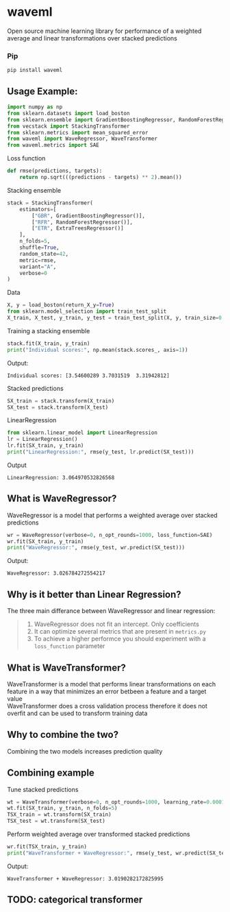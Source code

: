 # waveml
Open source machine learning library for performance of a weighted average  and linear transformations over stacked predictions

### Pip
```
pip install waveml
```

## Usage Example:
```python
import numpy as np
from sklearn.datasets import load_boston
from sklearn.ensemble import GradientBoostingRegressor, RandomForestRegressor, ExtraTreesRegressor
from vecstack import StackingTransformer
from sklearn.metrics import mean_squared_error
from waveml import WaveRegressor, WaveTransformer
from waveml.metrics import SAE
```
Loss function
```python
def rmse(predictions, targets):
    return np.sqrt(((predictions - targets) ** 2).mean())    
```
Stacking ensemble
```python
stack = StackingTransformer(
    estimators=[
        ["GBR", GradientBoostingRegressor()],
        ["RFR", RandomForestRegressor()],
        ["ETR", ExtraTreesRegressor()]
    ],
    n_folds=5,
    shuffle=True,
    random_state=42,
    metric=rmse,
    variant="A",
    verbose=0
)
```
Data
```python
X, y = load_boston(return_X_y=True)
from sklearn.model_selection import train_test_split
X_train, X_test, y_train, y_test = train_test_split(X, y, train_size=0.8, random_state=42)
```
Training a stacking ensemble
```python
stack.fit(X_train, y_train)
print("Individual scores:", np.mean(stack.scores_, axis=1))
```
Output:
```
Individual scores: [3.54600289 3.7031519  3.31942812]
```

Stacked predictions
```python
SX_train = stack.transform(X_train)
SX_test = stack.transform(X_test)
```

LinearRegression
```python
from sklearn.linear_model import LinearRegression
lr = LinearRegression()
lr.fit(SX_train, y_train)
print("LinearRegression:", rmse(y_test, lr.predict(SX_test)))
```
Output
```
LinearRegression: 3.064970532826568
```

## What is WaveRegressor?
WaveRegressor is a model that performs a weighted average over stacked predictions

```python
wr = WaveRegressor(verbose=0, n_opt_rounds=1000, loss_function=SAE)
wr.fit(SX_train, y_train)
print("WaveRegressor:", rmse(y_test, wr.predict(SX_test)))
```
Output:
```
WaveRegressor: 3.026784272554217
```

## Why is it better than Linear Regression?
The three main differance between WaveRegressor and linear regression: </br>
>1) WaveRegressor does not fit an intercept. Only coefficients </br>
>2) It can optimize several metrics that are present in ```metrics.py``` </br>
>3) To achieve a higher performce you should experiment with a ```loss_function``` parameter </br>

## What is WaveTransformer?
WaveTransformer is a model that performs linear transformations on each feature in a way that minimizes an error betbeen a feature and a target value </br>
WaveTransformer does a cross validation process therefore it does not overfit and can be used to transform training data

## Why to combine the two?
Combining the two models increases prediction quality

## Combining example
Tune stacked predictions
```python
wt = WaveTransformer(verbose=0, n_opt_rounds=1000, learning_rate=0.0001, loss_function=SAE)
wt.fit(SX_train, y_train, n_folds=5)
TSX_train = wt.transform(SX_train)
TSX_test = wt.transform(SX_test)
```
Perform weighted average over transformed stacked predictions
```python
wr.fit(TSX_train, y_train)
print("WaveTransformer + WaveRegressor:", rmse(y_test, wr.predict(SX_test)))
```
Output:
```
WaveTransformer + WaveRegressor: 3.0190282172825995
```

## TODO: categorical transformer
